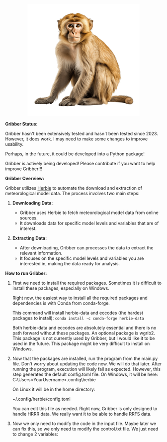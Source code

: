 <p align="center">
  <img src="images/monkey.png" alt="Logo" />
</p>

**Gribber Status:**

Gribber hasn't been extensively tested and hasn't been tested since 2023. However, it does work. I may need to make some changes to improve usability.

Perhaps, in the future, it could be developed into a Python package!

Gribber is actively being developed! Please contribute if you want to help improve Gribber!!!

**Gribber Overview:**

Gribber utilizes [Herbie](https://github.com/blaylockbk/Herbie) to automate the download and extraction of meteorological model data. The process involves two main steps:

1. **Downloading Data:**
   - Gribber uses Herbie to fetch meteorological model data from online sources.
   - It downloads data for specific model levels and variables that are of interest.

2. **Extracting Data:**
   - After downloading, Gribber can processes the data to extract the relevant information.
   - It focuses on the specific model levels and variables you are interested in, making the data ready for analysis.

**How to run Gribber:**

1. First we need to install the required packages. Sometimes it is difficult to install these packages, especially on Windows.

   Right now, the easiest way to install all the required packages and dependencies is with Conda from conda-forge.

   This command will install herbie-data and eccodes (the hardest packages to install): 
   `conda install -c conda-forge herbie-data`

   Both herbie-data and eccodes are absolutely essential and there is no path forward without these packages.
An optional package is wgrib2. This package is not currently used by Gribber, but I would like it to be used in the future.
This package might be very difficult to install on Windows.
2. Now that the packages are installed, run the program from the main.py file. Don't worry about updating the code now.
We will do that later. After running the program, execution will likely fail as expected. However, this step generates the
default config.toml file. On Windows, it will be here: C:\Users\<YourUsername>\.config\herbie

   On Linux it will be in the home directory:

   ~/.config/herbie/config.toml

   You can edit this file as needed. Right now, Gribber is only designed to handle HRRR data. We really want it to be able
to handle RRFS data.
3. Now we only need to modify the code in the input file. Maybe later we can fix this, so we only need to modify the
control.txt file. We just need to change 2 variables: